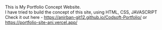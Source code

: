 This is My Portfolio Concept Website.
<br>
I have tried to build the concept of this site, using HTML, CSS, JAVASCRIPT
<br>
Check it out here - https://anirban-git12.github.io/Codsoft-Portfolio/
or https://portfolio-site-ani.vercel.app/ 

